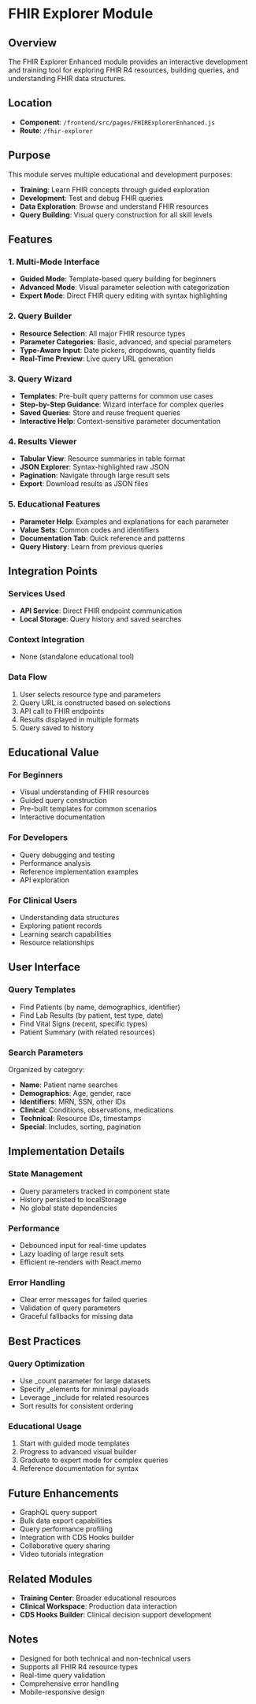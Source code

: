 # FHIR Explorer Module

## Overview
The FHIR Explorer Enhanced module provides an interactive development and training tool for exploring FHIR R4 resources, building queries, and understanding FHIR data structures.

## Location
- **Component**: `/frontend/src/pages/FHIRExplorerEnhanced.js`
- **Route**: `/fhir-explorer`

## Purpose
This module serves multiple educational and development purposes:
- **Training**: Learn FHIR concepts through guided exploration
- **Development**: Test and debug FHIR queries
- **Data Exploration**: Browse and understand FHIR resources
- **Query Building**: Visual query construction for all skill levels

## Features

### 1. Multi-Mode Interface
- **Guided Mode**: Template-based query building for beginners
- **Advanced Mode**: Visual parameter selection with categorization
- **Expert Mode**: Direct FHIR query editing with syntax highlighting

### 2. Query Builder
- **Resource Selection**: All major FHIR resource types
- **Parameter Categories**: Basic, advanced, and special parameters
- **Type-Aware Input**: Date pickers, dropdowns, quantity fields
- **Real-Time Preview**: Live query URL generation

### 3. Query Wizard
- **Templates**: Pre-built query patterns for common use cases
- **Step-by-Step Guidance**: Wizard interface for complex queries
- **Saved Queries**: Store and reuse frequent queries
- **Interactive Help**: Context-sensitive parameter documentation

### 4. Results Viewer
- **Tabular View**: Resource summaries in table format
- **JSON Explorer**: Syntax-highlighted raw JSON
- **Pagination**: Navigate through large result sets
- **Export**: Download results as JSON files

### 5. Educational Features
- **Parameter Help**: Examples and explanations for each parameter
- **Value Sets**: Common codes and identifiers
- **Documentation Tab**: Quick reference and patterns
- **Query History**: Learn from previous queries

## Integration Points

### Services Used
- **API Service**: Direct FHIR endpoint communication
- **Local Storage**: Query history and saved searches

### Context Integration
- None (standalone educational tool)

### Data Flow
1. User selects resource type and parameters
2. Query URL is constructed based on selections
3. API call to FHIR endpoints
4. Results displayed in multiple formats
5. Query saved to history

## Educational Value

### For Beginners
- Visual understanding of FHIR resources
- Guided query construction
- Pre-built templates for common scenarios
- Interactive documentation

### For Developers
- Query debugging and testing
- Performance analysis
- Reference implementation examples
- API exploration

### For Clinical Users
- Understanding data structures
- Exploring patient records
- Learning search capabilities
- Resource relationships

## User Interface

### Query Templates
- Find Patients (by name, demographics, identifier)
- Find Lab Results (by patient, test type, date)
- Find Vital Signs (recent, specific types)
- Patient Summary (with related resources)

### Search Parameters
Organized by category:
- **Name**: Patient name searches
- **Demographics**: Age, gender, race
- **Identifiers**: MRN, SSN, other IDs
- **Clinical**: Conditions, observations, medications
- **Technical**: Resource IDs, timestamps
- **Special**: Includes, sorting, pagination

## Implementation Details

### State Management
- Query parameters tracked in component state
- History persisted to localStorage
- No global state dependencies

### Performance
- Debounced input for real-time updates
- Lazy loading of large result sets
- Efficient re-renders with React.memo

### Error Handling
- Clear error messages for failed queries
- Validation of query parameters
- Graceful fallbacks for missing data

## Best Practices

### Query Optimization
- Use _count parameter for large datasets
- Specify _elements for minimal payloads
- Leverage _include for related resources
- Sort results for consistent ordering

### Educational Usage
1. Start with guided mode templates
2. Progress to advanced visual builder
3. Graduate to expert mode for complex queries
4. Reference documentation for syntax

## Future Enhancements
- GraphQL query support
- Bulk data export capabilities
- Query performance profiling
- Integration with CDS Hooks builder
- Collaborative query sharing
- Video tutorials integration

## Related Modules
- **Training Center**: Broader educational resources
- **Clinical Workspace**: Production data interaction
- **CDS Hooks Builder**: Clinical decision support development

## Notes
- Designed for both technical and non-technical users
- Supports all FHIR R4 resource types
- Real-time query validation
- Comprehensive error handling
- Mobile-responsive design